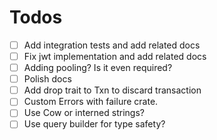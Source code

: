 # Todos

- [ ] Add integration tests and add related docs
- [ ] Fix jwt implementation and add related docs
- [ ] Adding pooling? Is it even required?
- [ ] Polish docs
- [ ] Add drop trait to Txn to discard transaction
- [ ] Custom Errors with failure crate.
- [ ] Use Cow or interned strings?
- [ ] Use query builder for type safety?
